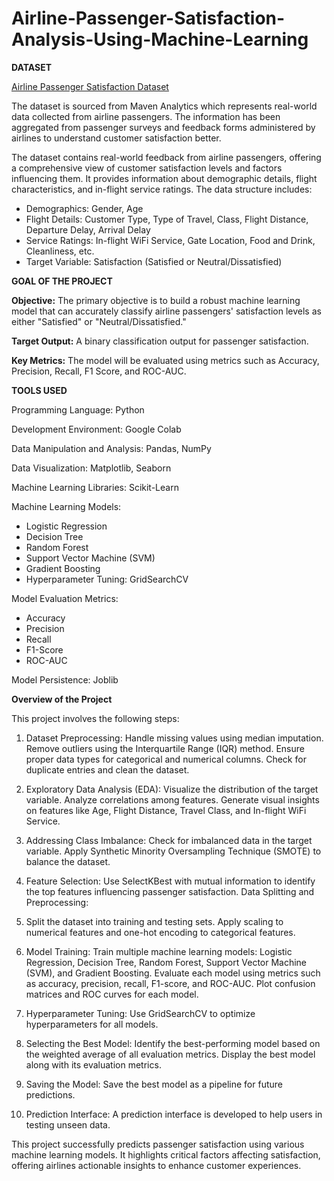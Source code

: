 # **Airline-Passenger-Satisfaction-Analysis-Using-Machine-Learning**

**DATASET**

[Airline Passenger Satisfaction Dataset](https://drive.google.com/file/d/1VtYC86HrBZNrX3-4E-wtQ6ntz469A0IF/view?usp=sharing)

The dataset is sourced from Maven Analytics which represents real-world data collected from airline passengers. The information has been aggregated from passenger surveys and feedback forms administered by airlines to understand customer satisfaction better.

The dataset contains real-world feedback from airline passengers, offering a comprehensive view of customer satisfaction levels and factors influencing them. It provides information about demographic details, flight characteristics, and in-flight service ratings. The data structure includes:
* Demographics: Gender, Age
* Flight Details: Customer Type, Type of Travel, Class, Flight Distance, Departure Delay, Arrival Delay
* Service Ratings: In-flight WiFi Service, Gate Location, Food and Drink, Cleanliness, etc.
* Target Variable: Satisfaction (Satisfied or Neutral/Dissatisfied)

**GOAL OF THE PROJECT**

**Objective:** The primary objective is to build a robust machine learning model that can accurately classify airline passengers' satisfaction levels as either "Satisfied" or "Neutral/Dissatisfied."

**Target Output:** A binary classification output for passenger satisfaction.

**Key Metrics:** The model will be evaluated using metrics such as Accuracy, Precision, Recall, F1 Score, and ROC-AUC.

**TOOLS USED**

Programming Language: Python

Development Environment: Google Colab

Data Manipulation and Analysis: Pandas, NumPy

Data Visualization: Matplotlib, Seaborn

Machine Learning Libraries: Scikit-Learn

Machine Learning Models:

* Logistic Regression
* Decision Tree
* Random Forest
* Support Vector Machine (SVM)
* Gradient Boosting
* Hyperparameter Tuning: GridSearchCV

Model Evaluation Metrics:

* Accuracy
* Precision
* Recall
* F1-Score
* ROC-AUC
  
Model Persistence: Joblib

**Overview of the Project**

This project involves the following steps:

1) Dataset Preprocessing:
Handle missing values using median imputation.
Remove outliers using the Interquartile Range (IQR) method.
Ensure proper data types for categorical and numerical columns.
Check for duplicate entries and clean the dataset.

2) Exploratory Data Analysis (EDA):
Visualize the distribution of the target variable.
Analyze correlations among features.
Generate visual insights on features like Age, Flight Distance, Travel Class, and In-flight WiFi Service.

3) Addressing Class Imbalance:
Check for imbalanced data in the target variable.
Apply Synthetic Minority Oversampling Technique (SMOTE) to balance the dataset.

4) Feature Selection:
Use SelectKBest with mutual information to identify the top features influencing passenger satisfaction.
Data Splitting and Preprocessing:

5) Split the dataset into training and testing sets.
Apply scaling to numerical features and one-hot encoding to categorical features.

6) Model Training:
Train multiple machine learning models: Logistic Regression, Decision Tree, Random Forest, Support Vector Machine (SVM), and Gradient Boosting.
Evaluate each model using metrics such as accuracy, precision, recall, F1-score, and ROC-AUC.
Plot confusion matrices and ROC curves for each model.

7) Hyperparameter Tuning:
Use GridSearchCV to optimize hyperparameters for all models.

8) Selecting the Best Model:
Identify the best-performing model based on the weighted average of all evaluation metrics.
Display the best model along with its evaluation metrics.

9) Saving the Model:
Save the best model as a pipeline for future predictions.

10) Prediction Interface:
A prediction interface is developed to help users in testing unseen data.


This project successfully predicts passenger satisfaction using various machine learning models. It highlights critical factors affecting satisfaction, offering airlines actionable insights to enhance customer experiences.
